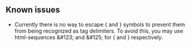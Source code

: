 Known issues
------------

* Currently there is no way to escape { and } symbols to prevent them from being recognized as tag delimiters. To avoid this, you may use html-sequences &amp;#123; and &amp;#125; for { and } respectively.